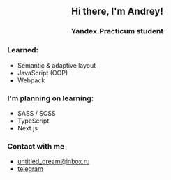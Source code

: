 <h2 align='center'> Hi there, I'm Andrey! </h2>
<h3 align='center'> Yandex.Practicum student </h3>

### Learned:
- Semantic & adaptive layout
- JavaScript (OOP)
- Webpack

### I'm planning on learning:
- SASS / SCSS
- TypeScript
- Next.js

### Contact with me
- [untitled_dream@inbox.ru](mailto:untitled_dream@inbox.ru)
- [telegram](https://t.me/untitled_dream)
<!--
<div align='center'>
  <img height="125" src="https://github-readme-stats.vercel.app/api?username=untitled-dream&hide=contribs,issues&show_icons=false&theme=github_dark&border_color=22272e&bg_color=22272e&custom_title=GitHub Stats"/>
  <img height="125" src="https://github-readme-stats.vercel.app/api/top-langs/?username=untitled-dream&layout=compact&theme=github_dark&border_color=22272e&bg_color=22272e"/>
</div>
-->
